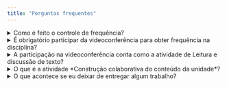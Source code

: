```yaml
---
title: "Perguntas frequentes"
---
```


<details>
<summary>Como é feito o controle de frequência?</summary>

A UnB considera oficialmente esta disciplina como sendo "presencial",
portanto temos que controlar a "frequência" ao longo do semestre. Assim,
você deve se fazer "presente" em pelo menos 75 % da carga horária do
semestre (45 de 60), **participando** ativa e produtivamente das
discussões com a turma. Para tanto, responda à atividade de
[Leitura e discussão de texto][] de cada semana.

A presença da primeira semana está garantida para a turma toda, já que
não há nenhuma entrega previsa. Além disso, há uma 16.ª semana de
"bônus" na qual você pode pontuar presença extra, mas que não conta para
fins de cálculo da carga horária total da disciplina.

</details>

<details> <summary>É obrigatório participar da videoconferência para
obter frequência na disciplina?</summary>

Participar da videoconferência **não é obrigatório**. Ela é uma sessão
de discussão do conteúdo e dos trabalhos para quem tiver mais
necessidade de se comunicar oralmente, ou desenvoltura para se expressar
ao vivo. Dependendo do caso, uma conversa rápida pode ser mais eficiente
e esclarecedora do que trocas de mensagens. No entanto, a equipe da
disciplina sempre acompanha os fóruns do Moodle, para quem preferir se
expressar por escrito.

</details>

<details><summary>A participação na videoconferência conta como a
atividade de Leitura e discussão de texto?</summary>

**Não**. A participação na videoconferência pode valer pela "presença"
da semana e pode servir para tirar dúvidas sobre a leitura, mas não
substitui a postagem no fórum de Leitura e discussão de texto daquela
semana.

</details>

<details><summary> O que é a atividade *Construção colaborativa do
conteúdo da unidade*? </summary>

É um ambiente *wiki* (como a Wikipédia) em que você pode postar qualquer
material que tenha ajudado a entender e aprofundar o conteúdo, e que
possa ser útil para outras pessoas: anotações de aula, croquis, dúvidas
já resolvidas, etc. Pense na *wiki* como um livro escrito aos poucos, a
muitas mãos, que complementa o conteúdo disponível no livro-texto e nas
videoaulas.

Também é possível postar dúvidas ou dificuldades, e resolver as
dificuldades das demais pessoas. Todas as páginas da *wiki* podem ser
editadas por todos nós. Portanto, é uma oportunidade para construirmos
conhecimento e entendimento de modo gradual, fazendo ajustes,
complementando e expandindo as anotações que nos precederam.

Em complemento ao fórum específico, você também pode usar a *wiki*
para desenvolver gradualmente o trabalho da unidade em andamento,
resolvendo dificuldades, tirando dúvidas e compartilhando material
pesquisado. Esta atividade *não vale nota*, portanto fique à vontade
para experimentar sem medo de "errar"!

</details>

<details><summary>O que acontece se eu deixar de entregar algum
trabalho?</summary>

**Leitura e discussão de textos:** você precisa obter no mínimo 45
pontos nas 16 atividades de leitura e discussão de texto ao longo do
semestre (cada atividade vale 1 ponto; a primeira, na semana de
adaptação inicial *antes* da Unidade I, não conta para essas 10, mas
vale ponto extra). Atingidos os 10 pontos, você não precisa postar mais
discussões de texto.

**Trabalhos das unidades:** Você precisa entregar *todos* os três
trabalhos (um para cada unidade). Não há pontuação mínima para *cada*
trabalho desde que você obtenha a menção final MM, considerando todas as
notas do semestre e seus pesos.

Se você não obtiver 45 pontos nas atividades de Leitura e discussão de
textos, ou deixar de entregar qualquer um dos três trabalhos de unidade,
você ficará com a menção final `SR` **independentemente da média
alcançada**.

</details>

